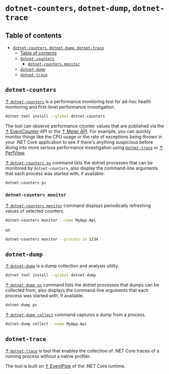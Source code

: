# `dotnet-counters`, `dotnet-dump`, `dotnet-trace`

## Table of contents

- [`dotnet-counters`, `dotnet-dump`, `dotnet-trace`](#dotnet-counters-dotnet-dump-dotnet-trace)
  - [Table of contents](#table-of-contents)
  - [`dotnet-counters`](#dotnet-counters)
    - [`dotnet-counters monitor`](#dotnet-counters-monitor)
  - [`dotnet-dump`](#dotnet-dump)
  - [`dotnet-trace`](#dotnet-trace)

## `dotnet-counters`

[↑ `dotnet-counters`](https://learn.microsoft.com/en-us/dotnet/core/diagnostics/dotnet-counters) is a performance monitoring tool for ad-hoc health monitoring and first-level performance investigation.

```bash
dotnet tool install --global dotnet-counters
```

The tool can observe performance counter values that are published via the [↑ EventCounter](https://learn.microsoft.com/en-us/dotnet/api/system.diagnostics.tracing.eventcounter) API or the [↑ Meter API](https://learn.microsoft.com/en-us/dotnet/api/system.diagnostics.metrics.meter). For example, you can quickly monitor things like the CPU usage or the rate of exceptions being thrown in your .NET Core application to see if there's anything suspicious before diving into more serious performance investigation using [`dotnet-trace`](#dotnet-trace) or [↑ PerfView](https://habr.com/ru/companies/skbkontur/articles/723010/).

[↑ `dotnet-counters ps`](https://learn.microsoft.com/en-us/dotnet/core/diagnostics/dotnet-counters#dotnet-counters-ps) command lists the dotnet processes that can be monitored by `dotnet-counters`, also display the command-line arguments that each process was started with, if available:

```bash
dotnet-counters ps
```

### `dotnet-counters monitor`

[↑ `dotnet-counters monitor`](https://learn.microsoft.com/en-us/dotnet/core/diagnostics/dotnet-counters#dotnet-counters-monitor) command displays periodically refreshing values of selected counters.

```bash
dotnet-counters monitor --name MyApp.Api
```

or:

```bash
dotnet-counters monitor --process-id 1234
```

## `dotnet-dump`

[↑ `dotnet-dump`](https://learn.microsoft.com/en-us/dotnet/core/diagnostics/dotnet-dump) is a dump collection and analysis utility.

```bash
dotnet tool install --global dotnet-dump
```

[↑ `dotnet-dump ps`](https://learn.microsoft.com/en-us/dotnet/core/diagnostics/dotnet-dump#dotnet-dump-ps) command lists the dotnet processes that dumps can be collected from, also displays the command-line arguments that each process was started with, if available.

```bash
dotnet-dump ps
```

[↑ `dotnet-dump collect`](https://learn.microsoft.com/en-us/dotnet/core/diagnostics/dotnet-dump#dotnet-dump-collect) command captures a dump from a process.

```bash
dotnet-dump collect --name MyApp.Api
```

## `dotnet-trace`

[↑ `dotnet-trace`](https://learn.microsoft.com/en-us/dotnet/core/diagnostics/dotnet-trace) is tool that enables the collection of .NET Core traces of a running process without a native profiler.

The tool is built on [↑ EventPipe](https://learn.microsoft.com/en-us/dotnet/core/diagnostics/eventpipe) of the .NET Core runtime.
